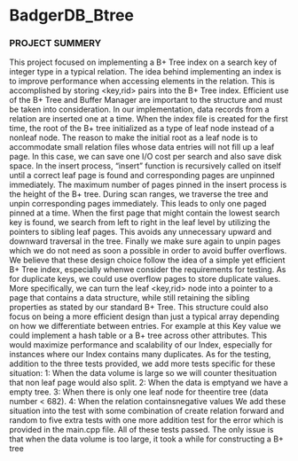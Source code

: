 # BadgerDB_Btree 
### PROJECT SUMMERY 


This project focused on implementing a B+ Tree index on a search key of integer type in a typical relation. The idea behind implementing an index is to improve performance when accessing elements in the relation. This is accomplished by storing <key,rid> pairs into the B+ Tree index. Efficient use of the B+ Tree and Buffer Manager are important to the structure and must be​ ​taken​ ​into​ ​consideration.
In our implementation, data records from a relation are inserted one at a time. When the index file is created for the first time, the root of the B+ tree initialized as a type of leaf node instead of a nonleaf node. The reason to make the initial root as a leaf node is to accommodate small relation files whose data entries will not fill up a leaf page. In this case, we can save one I/O cost per search and also save disk space. In the insert process, “insert” function is recursively called on itself until a correct leaf page is found and corresponding pages are unpinned immediately. The maximum number of pages pinned in the insert process is the height of the B+ tree. During scan ranges, we traverse the tree and unpin corresponding pages immediately. This leads to only one paged pinned at a time. When the first page that might contain the lowest search key is found, we search from left to right in the leaf level by utilizing the pointers to sibling leaf pages. This avoids any unnecessary upward and downward traversal in the tree. Finally we make sure again to unpin pages which we do not need as soon a possible in order to avoid buffer overflows. We believe that these design choice follow the idea of a simple​ ​yet​ ​efficient​ ​B+​ ​Tree​ ​index,​ ​especially​ ​when​ ​we​ ​consider​ ​the​ ​requirements​ ​for​ ​testing.
As for duplicate keys, we could use overflow pages to store duplicate values. More specifically, we can turn the leaf <key,rid> node into a pointer to a page that contains a data structure, while still retaining the sibling properties as stated by our standard B+ Tree. This structure could also focus on being a more efficient design than just a typical array depending on how we differentiate between entries. For example at this Key value we could implement a hash table or a B+ tree across other attributes. This would maximize performance and scalability​ ​of​ ​our​ ​Index,​ ​especially​ ​for​ ​instances​ ​where​ ​our​ ​Index​ ​contains​ ​many​ ​duplicates.
As​ ​for​ ​the​ ​testing,​ ​addition​ ​to​ ​the​ ​three​ ​tests​ ​provided,​ ​we​ ​add​ ​more​ ​tests​ ​specific​ ​for these​ ​situation:
1:​ ​When​ ​the​ ​data​ ​volume​ ​is​ ​large​ ​so​ ​we​ ​will​ ​counter​ ​the​ ​situation​ ​that​ ​non​ ​leaf​ ​page would​ ​also​ ​split.
2:​ ​When​ ​the​ ​data​ ​is​ ​empty​ ​and​ ​we​ ​have​ ​a​ ​empty​ ​tree.
3:​ ​When​ ​there​ ​is​ ​only​ ​one​ ​leaf​ ​node​ ​for​ ​the​ ​entire​ ​tree​ ​(data​ ​number​ ​<​ ​682).
4:​ ​When​ ​the​ ​relation​ ​contains​ ​negative​ ​values
We add these situation into the test with some combination of create relation forward
and random to five extra tests with one more addition test for the error which is provided in the main.cpp file. All of these tests passed. The only issue is that when the data volume is too large, it​ ​took​ ​a​ ​while​ ​for​ ​constructing​ ​a​ ​B+​ ​tree
